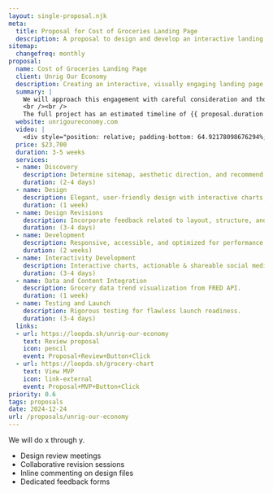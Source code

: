 ```yaml
---
layout: single-proposal.njk
meta:
  title: Proposal for Cost of Groceries Landing Page
  description: A proposal to design and develop an interactive landing page highlighting rising grocery costs and their political and corporate connections for Unrig Our Economy.
sitemap:
  changefreq: monthly
proposal:
  name: Cost of Groceries Landing Page
  client: Unrig Our Economy
  description: Creating an interactive, visually engaging landing page to highlight grocery price trends, connect them to political factors, and empower visitors to take action.
  summary: |
    We will approach this engagement with careful consideration and thoughtful execution, ensuring that every phase of the process is handled with precision and purpose. By following a structured timeline with clearly defined milestones, we will ensure progress remains aligned with your vision. The investment for this work can be found in <a href="{{ proposal.links[0].url }}" target="_blank" class="link plausible-event-name=Proposal+Sign+Link+Click">your proposal</a>. 
    <br /><br />
    The full project has an estimated timeline of {{ proposal.duration }} to deliver an effective outcome. Please feel free to read more <a href="/about" target="_blank" class="link plausible-event-name=Proposal+About+Link+Click">about us</a> or refer to our <a href="/faq" target="_blank" class="link plausible-event-name=Proposal+FAQ+Link+Click">commonly asked questions</a>.
  website: unrigoureconomy.com
  video: |
    <div style="position: relative; padding-bottom: 64.92178098676294%; height: 0;"><iframe src="https://www.loom.com/embed/acc0150859c849a3b69f76970f12f535?sid=7db9c86c-b4f6-4920-abc2-4c36cb44beec" frameborder="0" webkitallowfullscreen mozallowfullscreen allowfullscreen style="position: absolute; top: 0; left: 0; width: 100%; height: 100%;"></iframe></div>
  price: $23,700
  duration: 3-5 weeks
  services:
  - name: Discovery
    description: Determine sitemap, aesthetic direction, and recommend adjustments to messaging.
    duration: (2-4 days)
  - name: Design
    description: Elegant, user-friendly design with interactive charts, graphs and tools.
    duration: (1 week)
  - name: Design Revisions
    description: Incorporate feedback related to layout, structure, and visual elements.
    duration: (3-4 days)
  - name: Development
    description: Responsive, accessible, and optimized for performance.
    duration: (2 weeks)
  - name: Interactivity Development
    description: Interactive charts, actionable & shareable social media links.
    duration: (3-4 days)
  - name: Data and Content Integration
    description: Grocery data trend visualization from FRED API.
    duration: (1 week)
  - name: Testing and Launch
    description: Rigorous testing for flawless launch readiness.
    duration: (3-4 days)
  links: 
  - url: https://loopda.sh/unrig-our-economy
    text: Review proposal
    icon: pencil
    event: Proposal+Review+Button+Click
  - url: https://loopda.sh/grocery-chart
    text: View MVP
    icon: link-external
    event: Proposal+MVP+Button+Click
priority: 0.6
tags: proposals
date: 2024-12-24
url: /proposals/unrig-our-economy
---
```

We will do x through y.

- Design review meetings
- Collaborative revision sessions
- Inline commenting on design files
- Dedicated feedback forms